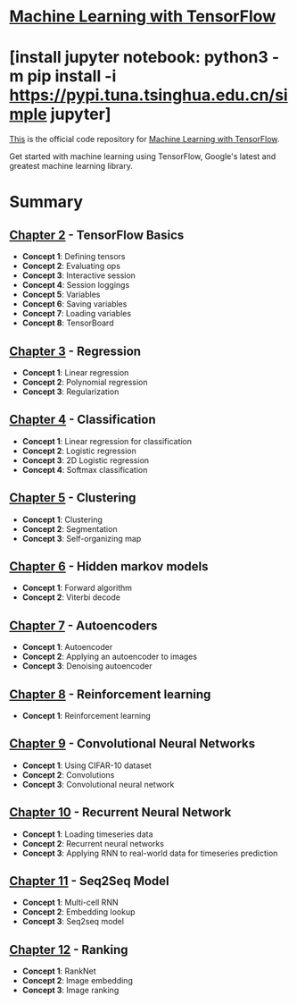 # [Machine Learning with TensorFlow](http://www.tensorflowbook.com/)

# [install jupyter notebook: python3 -m pip install -i https://pypi.tuna.tsinghua.edu.cn/simple jupyter]
[This](https://github.com/BinRoot/TensorFlow-Book) is the official code repository for [Machine Learning with TensorFlow](http://www.tensorflowbook.com/).

Get started with machine learning using TensorFlow, Google's latest and greatest machine learning library.

# Summary

## [Chapter 2](https://github.com/BinRoot/TensorFlow-Book/tree/master/ch02_basics) - TensorFlow Basics

- **Concept 1**: Defining tensors
- **Concept 2**: Evaluating ops
- **Concept 3**: Interactive session
- **Concept 4**: Session loggings
- **Concept 5**: Variables
- **Concept 6**: Saving variables
- **Concept 7**: Loading variables
- **Concept 8**: TensorBoard

## [Chapter 3](https://github.com/BinRoot/TensorFlow-Book/tree/master/ch03_regression) - Regression

- **Concept 1**: Linear regression
- **Concept 2**: Polynomial regression
- **Concept 3**: Regularization

## [Chapter 4](https://github.com/BinRoot/TensorFlow-Book/tree/master/ch04_classification) - Classification

- **Concept 1**: Linear regression for classification
- **Concept 2**: Logistic regression
- **Concept 3**: 2D Logistic regression
- **Concept 4**: Softmax classification

## [Chapter 5](https://github.com/BinRoot/TensorFlow-Book/tree/master/ch05_clustering) - Clustering

- **Concept 1**: Clustering
- **Concept 2**: Segmentation
- **Concept 3**: Self-organizing map

## [Chapter 6](https://github.com/BinRoot/TensorFlow-Book/tree/master/ch06_hmm) - Hidden markov models

- **Concept 1**: Forward algorithm
- **Concept 2**: Viterbi decode

## [Chapter 7](https://github.com/BinRoot/TensorFlow-Book/tree/master/ch07_autoencoder) - Autoencoders

- **Concept 1**: Autoencoder
- **Concept 2**: Applying an autoencoder to images
- **Concept 3**: Denoising autoencoder

## [Chapter 8](https://github.com/BinRoot/TensorFlow-Book/tree/master/ch08_rl) - Reinforcement learning

- **Concept 1**: Reinforcement learning

## [Chapter 9](https://github.com/BinRoot/TensorFlow-Book/tree/master/ch09_cnn) - Convolutional Neural Networks

- **Concept 1**: Using CIFAR-10 dataset
- **Concept 2**: Convolutions
- **Concept 3**: Convolutional neural network

## [Chapter 10](https://github.com/BinRoot/TensorFlow-Book/tree/master/ch10_rnn) - Recurrent Neural Network

- **Concept 1**: Loading timeseries data
- **Concept 2**: Recurrent neural networks
- **Concept 3**: Applying RNN to real-world data for timeseries prediction

## [Chapter 11](https://github.com/BinRoot/TensorFlow-Book/tree/master/ch11_seq2seq) - Seq2Seq Model

- **Concept 1**: Multi-cell RNN
- **Concept 2**: Embedding lookup
- **Concept 3**: Seq2seq model

## [Chapter 12](https://github.com/BinRoot/TensorFlow-Book/tree/master/ch12_rank) - Ranking

- **Concept 1**: RankNet
- **Concept 2**: Image embedding
- **Concept 3**: Image ranking
